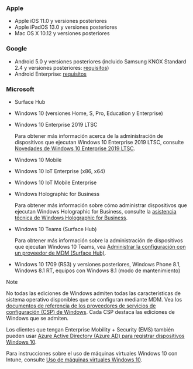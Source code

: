 

### <a name="apple"></a>Apple
- Apple iOS 11.0 y versiones posteriores
- Apple iPadOS 13.0 y versiones posteriores
- Mac OS X 10.12 y versiones posteriores

### <a name="google"></a>Google
- Android 5.0 y versiones posteriores (incluido Samsung KNOX Standard 2.4 y versiones posteriores: [requisitos](https://www.samsungknox.com/en/knox-platform/supported-devices/2.4+))
- Android Enterprise: [requisitos](https://support.google.com/work/android/topic/9428066)

### <a name="microsoft"></a>Microsoft

- Surface Hub
- Windows 10 (versiones Home, S, Pro, Education y Enterprise)
- Windows 10 Enterprise 2019 LTSC

  Para obtener más información acerca de la administración de dispositivos que ejecutan Windows 10 Enterprise 2019 LTSC, consulte [Novedades de Windows 10 Enterprise 2019 LTSC](https://docs.microsoft.com/windows/whats-new/ltsc/whats-new-windows-10-2019).
  
- Windows 10 Mobile
- Windows 10 IoT Enterprise (x86, x64)
- Windows 10 IoT Mobile Enterprise
- Windows Holographic for Business

  Para obtener más información sobre cómo administrar dispositivos que ejecutan Windows Holographic for Business, consulte la [asistencia técnica de Windows Holographic for Business](../fundamentals/windows-holographic-for-business.md).

- Windows 10 Teams (Surface Hub)

   Para obtener más información sobre la administración de dispositivos que ejecutan Windows 10 Teams, vea [Administrar la configuración con un proveedor de MDM (Surface Hub)](https://docs.microsoft.com/surface-hub/manage-settings-with-mdm-for-surface-hub).
- Windows 10 1709 (RS3) y versiones posteriores, Windows Phone 8.1, Windows 8.1 RT, equipos con Windows 8.1 (modo de mantenimiento)

> [!NOTE]
> No todas las ediciones de Windows admiten todas las características de sistema operativo disponibles que se configuran mediante MDM. Vea los [documentos de referencia de los proveedores de servicios de configuración (CSP) de Windows](https://docs.microsoft.com/windows/configuration/provisioning-packages/how-it-pros-can-use-configuration-service-providers). Cada CSP destaca las ediciones de Windows que se admiten.

Los clientes que tengan Enterprise Mobility + Security (EMS) también pueden usar [ Azure Active Directory (Azure AD) para registrar dispositivos Windows 10](/intune/windows-enroll).

Para instrucciones sobre el uso de máquinas virtuales Windows 10 con Intune, consulte [Uso de máquinas virtuales Windows 10](../fundamentals/windows-10-virtual-machines.md).

